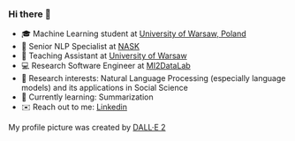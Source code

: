### Hi there 👋

- :mortar_board: Machine Learning student at [University of Warsaw, Poland](https://mimuw.edu.pl/en)
- :office: Senior NLP Specialist at [NASK](https://www.nask.pl/)
- :office: Teaching Assistant at [University of Warsaw](https://mimuw.edu.pl/)
- :computer: Research Software Engineer at [MI2DataLab](https://www.mi2.ai/)
- :closed_book: Research interests: Natural Language Processing (especially language models) and its applications in Social Science
- :seedling: Currently learning: Summarization
- :envelope: Reach out to me: [Linkedin](https://www.linkedin.com/in/emilia-wisnios/)

My profile picture was created by [DALL·E 2](https://openai.com/dall-e-2/)

<!--
**emiliawisnios/emiliawisnios** is a ✨ _special_ ✨ repository because its `README.md` (this file) appears on your GitHub profile.

Here are some ideas to get you started:

- 🔭 I’m currently working on ...
- 🌱 I’m currently learning ...
- 👯 I’m looking to collaborate on ...
- 🤔 I’m looking for help with ...
- 💬 Ask me about ...
- 📫 How to reach me: ...
- 😄 Pronouns: ...
- ⚡ Fun fact: ...
-->
